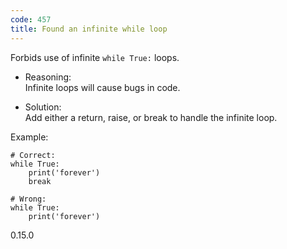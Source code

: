 ```yaml
---
code: 457
title: Found an infinite while loop
---
```


Forbids use of infinite `while True:` loops.

  - Reasoning:  
    Infinite loops will cause bugs in code.

  - Solution:  
    Add either a return, raise, or break to handle the infinite loop.

Example:

    # Correct:
    while True:
        print('forever')
        break
    
    # Wrong:
    while True:
        print('forever')

<div class="versionadded">

0.15.0

</div>